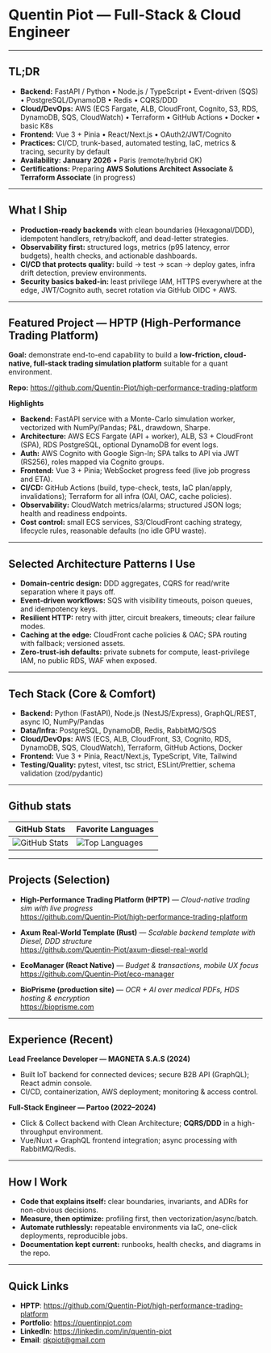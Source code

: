 # Quentin Piot — Full-Stack & Cloud Engineer 

---

## TL;DR

- **Backend:** FastAPI / Python • Node.js / TypeScript • Event-driven (SQS) • PostgreSQL/DynamoDB • Redis • CQRS/DDD
- **Cloud/DevOps:** AWS (ECS Fargate, ALB, CloudFront, Cognito, S3, RDS, DynamoDB, SQS, CloudWatch) • Terraform • GitHub Actions • Docker • basic K8s
- **Frontend:** Vue 3 + Pinia • React/Next.js • OAuth2/JWT/Cognito
- **Practices:** CI/CD, trunk-based, automated testing, IaC, metrics & tracing, security by default
- **Availability:** **January 2026** • Paris (remote/hybrid OK)
- **Certifications:** Preparing **AWS Solutions Architect Associate** & **Terraform Associate** (in progress)

---

## What I Ship

- **Production-ready backends** with clean boundaries (Hexagonal/DDD), idempotent handlers, retry/backoff, and dead-letter strategies.
- **Observability first:** structured logs, metrics (p95 latency, error budgets), health checks, and actionable dashboards.
- **CI/CD that protects quality:** build → test → scan → deploy gates, infra drift detection, preview environments.
- **Security basics baked-in:** least privilege IAM, HTTPS everywhere at the edge, JWT/Cognito auth, secret rotation via GitHub OIDC + AWS.

---

## Featured Project — HPTP (High-Performance Trading Platform)

**Goal:** demonstrate end-to-end capability to build a **low-friction, cloud-native, full-stack trading simulation platform** suitable for a quant environment.

**Repo:** https://github.com/Quentin-Piot/high-performance-trading-platform

**Highlights**
- **Backend:** FastAPI service with a Monte-Carlo simulation worker, vectorized with NumPy/Pandas; P&L, drawdown, Sharpe.
- **Architecture:** AWS ECS Fargate (API + worker), ALB, S3 + CloudFront (SPA), RDS PostgreSQL, optional DynamoDB for event logs.
- **Auth:** AWS Cognito with Google Sign-In; SPA talks to API via JWT (RS256), roles mapped via Cognito groups.
- **Frontend:** Vue 3 + Pinia; WebSocket progress feed (live job progress and ETA).
- **CI/CD:** GitHub Actions (build, type-check, tests, IaC plan/apply, invalidations); Terraform for all infra (OAI, OAC, cache policies).
- **Observability:** CloudWatch metrics/alarms; structured JSON logs; health and readiness endpoints.
- **Cost control:** small ECS services, S3/CloudFront caching strategy, lifecycle rules, reasonable defaults (no idle GPU waste).
  
---

## Selected Architecture Patterns I Use

- **Domain-centric design:** DDD aggregates, CQRS for read/write separation where it pays off.
- **Event-driven workflows:** SQS with visibility timeouts, poison queues, and idempotency keys.
- **Resilient HTTP:** retry with jitter, circuit breakers, timeouts; clear failure modes.
- **Caching at the edge:** CloudFront cache policies & OAC; SPA routing with fallback; versioned assets.
- **Zero-trust-ish defaults:** private subnets for compute, least-privilege IAM, no public RDS, WAF when exposed.

---

## Tech Stack (Core & Comfort)

- **Backend:** Python (FastAPI), Node.js (NestJS/Express), GraphQL/REST, async IO, NumPy/Pandas
- **Data/Infra:** PostgreSQL, DynamoDB, Redis, RabbitMQ/SQS
- **Cloud/DevOps:** AWS (ECS, ALB, CloudFront, S3, Cognito, RDS, DynamoDB, SQS, CloudWatch), Terraform, GitHub Actions, Docker
- **Frontend:** Vue 3 + Pinia, React/Next.js, TypeScript, Vite, Tailwind
- **Testing/Quality:** pytest, vitest, tsc strict, ESLint/Prettier, schema validation (zod/pydantic)

---

## Github stats

<div align="center">

| GitHub Stats | Favorite Languages |
|--------------|--------------------|
| ![GitHub Stats](https://github-readme-stats.vercel.app/api?username=quentin-piot&show_icons=true&theme=dark&count_private=true&hide_rank=true) | ![Top Languages](https://github-readme-stats.vercel.app/api/top-langs/?username=quentin-piot&show_icons=true&theme=dark&layout=compact&langs_count=6&exclude_repo=portfolio-nextjs&hide=html,css,scss) |

</div>

---

## Projects (Selection)

- **High-Performance Trading Platform (HPTP)** — *Cloud-native trading sim with live progress*  
  https://github.com/Quentin-Piot/high-performance-trading-platform

- **Axum Real-World Template (Rust)** — *Scalable backend template with Diesel, DDD structure*  
  https://github.com/Quentin-Piot/axum-diesel-real-world

- **EcoManager (React Native)** — *Budget & transactions, mobile UX focus*  
  https://github.com/Quentin-Piot/eco-manager

- **BioPrisme (production site)** — *OCR + AI over medical PDFs, HDS hosting & encryption*  
  https://bioprisme.com

---

## Experience (Recent)

**Lead Freelance Developer — MAGNETA S.A.S (2024)**  
- Built IoT backend for connected devices; secure B2B API (GraphQL); React admin console.  
- CI/CD, containerization, AWS deployment; monitoring & access control.

**Full-Stack Engineer — Partoo (2022–2024)**  
- Click & Collect backend with Clean Architecture; **CQRS/DDD** in a high-throughput environment.  
- Vue/Nuxt + GraphQL frontend integration; async processing with RabbitMQ/Redis.

---

## How I Work

- **Code that explains itself:** clear boundaries, invariants, and ADRs for non-obvious decisions.
- **Measure, then optimize:** profiling first, then vectorization/async/batch.  
- **Automate ruthlessly:** repeatable environments via IaC, one-click deployments, reproducible jobs.  
- **Documentation kept current:** runbooks, health checks, and diagrams in the repo.

---

## Quick Links

- **HPTP**: https://github.com/Quentin-Piot/high-performance-trading-platform  
- **Portfolio**: https://quentinpiot.com  
- **LinkedIn**: https://linkedin.com/in/quentin-piot  
- **Email**: qkpiot@gmail.com

